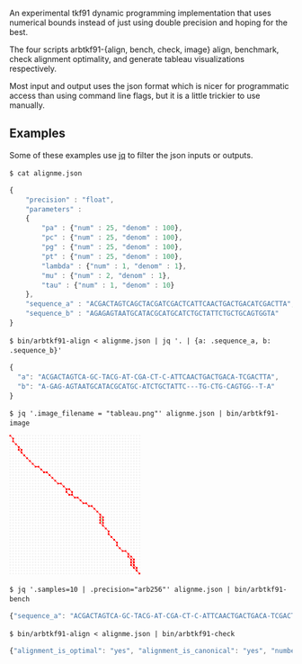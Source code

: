 An experimental tkf91 dynamic programming implementation
that uses numerical bounds instead of just using double precision
and hoping for the best.

The four scripts arbtkf91-{align, bench, check, image}
align, benchmark, check alignment optimality,
and generate tableau visualizations respectively.

Most input and output uses the json format which is nicer
for programmatic access than using command line flags,
but it is a little trickier to use manually.

Examples
--------

Some of these examples use [jq](https://stedolan.github.io/jq/)
to filter the json inputs or outputs.

`$ cat alignme.json`

```javascript
{
    "precision" : "float",
    "parameters" :
    {
        "pa" : {"num" : 25, "denom" : 100},
        "pc" : {"num" : 25, "denom" : 100},
        "pg" : {"num" : 25, "denom" : 100},
        "pt" : {"num" : 25, "denom" : 100},
        "lambda" : {"num" : 1, "denom" : 1},
        "mu" : {"num" : 2, "denom" : 1},
        "tau" : {"num" : 1, "denom" : 10}
    },
    "sequence_a" : "ACGACTAGTCAGCTACGATCGACTCATTCAACTGACTGACATCGACTTA",
    "sequence_b" : "AGAGAGTAATGCATACGCATGCATCTGCTATTCTGCTGCAGTGGTA"
}
```

`$ bin/arbtkf91-align < alignme.json | jq '. | {a: .sequence_a, b: .sequence_b}'`

```javascript
{
  "a": "ACGACTAGTCA-GC-TACG-AT-CGA-CT-C-ATTCAACTGACTGACA-TCGACTTA",
  "b": "A-GAG-AGTAATGCATACGCATGC-ATCTGCTATTC---TG-CTG-CAGTGG--T-A"
}
```

`$ jq '.image_filename = "tableau.png"' alignme.json | bin/arbtkf91-image`

![tableau](https://github.com/argriffing/arbtkf91/blob/master/tableau.png)

`$ jq '.samples=10 | .precision="arb256"' alignme.json | bin/arbtkf91-bench`
```javascript
{"sequence_a": "ACGACTAGTCA-GC-TACG-AT-CGA-CT-C-ATTCAACTGACTGACA-TCGACTTA", "ticks_per_second": 1000000, "elapsed_ticks": [16308, 15952, 15957, 16016, 15976, 15960, 15950, 15943, 16017, 15974], "sequence_b": "A-GAG-AGTAATGCATACGCATGC-ATCTGCTATTC---TG-CTG-CAGTGG--T-A", "verified": true}
```

`$ bin/arbtkf91-align < alignme.json | bin/arbtkf91-check`

```javascript
{"alignment_is_optimal": "yes", "alignment_is_canonical": "yes", "number_of_optimal_alignments": "56"}
```
